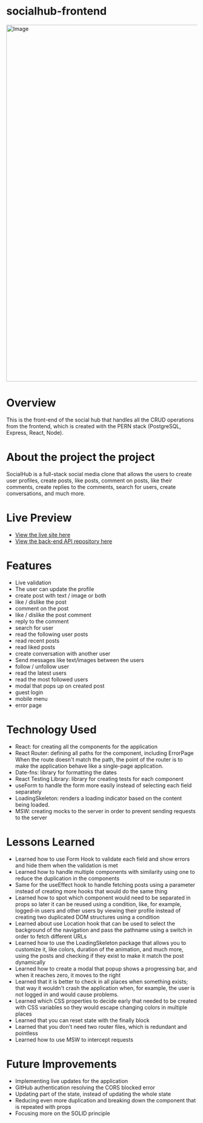 # socialhub-frontend

<img width="1919" height="940" alt="Image" src="https://github.com/user-attachments/assets/814b9c67-245a-4d1f-8b19-aa650143a1b7" />

# Overview

This is the front-end of the social hub that handles all the CRUD operations from the frontend, which is created with the PERN stack (PostgreSQL, Express, React, Node).

# About the project the project

SocialHub is a full-stack social media clone that allows the users to create user profiles, create posts, like posts, comment on posts, like their comments, create replies to the comments, search for users, create conversations, and much more.

# Live Preview

- [View the live site here](https://socialhub-frontend-seven.vercel.app/)
- [View the back-end API repository here](https://github.com/Preslav977/social-backend)

# Features

- Live validation
- The user can update the profile
- create post with text / image or both
- like / dislike the post
- comment on the post
- like / dislike the post comment
- reply to the comment
- search for user
- read the following user posts
- read recent posts
- read liked posts
- create conversation with another user
- Send messages like text/images between the users
- follow / unfollow user
- read the latest users
- read the most followed users
- modal that pops up on created post
- guest login
- mobile menu
- error page

# Technology Used

- React: for creating all the components for the application
- React Router: defining all paths for the component, including ErrorPage When the route doesn't match the path, the point of the router is to make the application behave like a single-page application.
- Date-fns: library for formatting the dates
- React Testing Library: library for creating tests for each component
- useForm to handle the form more easily instead of selecting each field separately
- LoadingSkeleton: renders a loading indicator based on the content being loaded.
- MSW: creating mocks to the server in order to prevent sending requests to the server

# Lessons Learned

- Learned how to use Form Hook to validate each field and show errors and hide them when the validation is met
- Learned how to handle multiple components with similarity using one to reduce the duplication in the components
- Same for the useEffect hook to handle fetching posts using a parameter instead of creating more hooks that would do the same thing
- Learned how to spot which component would need to be separated in props so later it can be reused using a condition, like, for example, logged-in users and other users by viewing their profile instead of creating two duplicated DOM structures using a condition
- Learned about use Location hook that can be used to select the background of the navigation and pass the pathname using a switch in order to fetch different URLs
- Learned how to use the LoadingSkeleton package that allows you to customize it, like colors, duration of the animation, and much more, using the posts and checking if they exist to make it match the post dynamically
- Learned how to create a modal that popup shows a progressing bar, and when it reaches zero, it moves to the right
- Learned that it is better to check in all places when something exists; that way it wouldn't crash the application when, for example, the user is not logged in and would cause problems.
- Learned which CSS properties to decide early that needed to be created with CSS variables so they would escape changing colors in multiple places
- Learned that you can reset state with the finally block
- Learned that you don't need two router files, which is redundant and pointless
- Learned how to use MSW to intercept requests

# Future Improvements

- Implementing live updates for the application
- GitHub authentication resolving the CORS blocked error
- Updating part of the state, instead of updating the whole state
- Reducing even more duplication and breaking down the component that is repeated with props
- Focusing more on the SOLID principle
